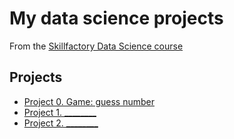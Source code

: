 # My data science projects
From the [Skillfactory Data Science course](https://skillfactory.ru/data-scientist)

## Projects

* [Project 0. Game: guess number](https://https://github.com/Tio147/DS_1/tree/main/project_0)
* [Project 1. ________](_____)
* [Project 2. ________](_____)